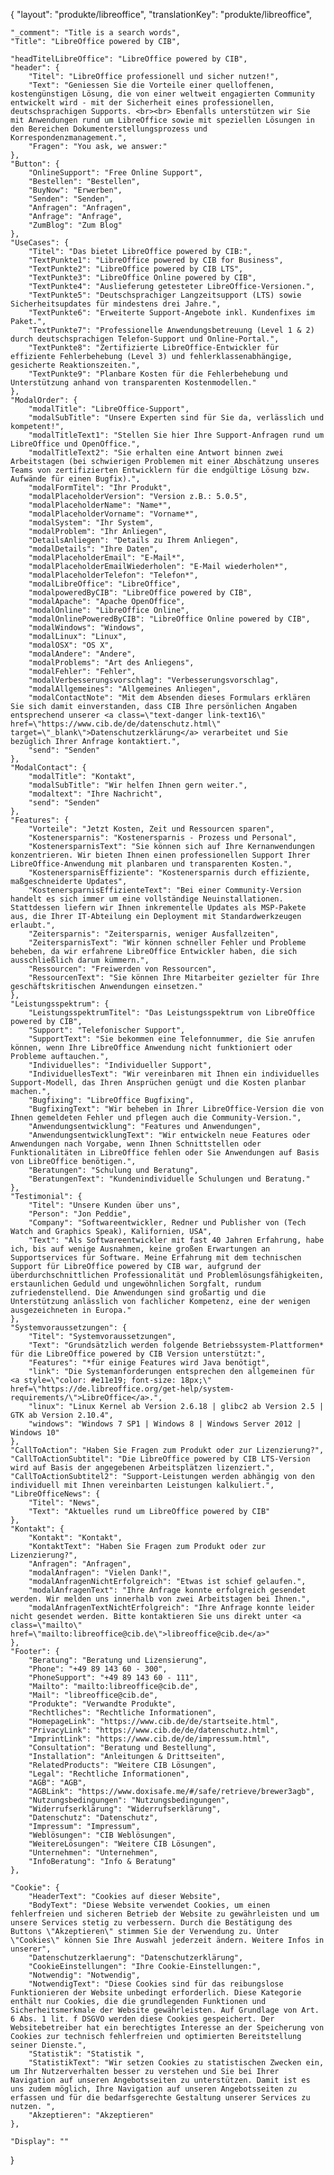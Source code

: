 {
    "layout": "produkte/libreoffice",
	"translationKey": "produkte/libreoffice",

    "_comment": "Title is a search words", 
    "Title": "LibreOffice powered by CIB",

    "headTitelLibreOffice": "LibreOffice powered by CIB",
    "header": {
        "Titel": "LibreOffice professionell und sicher nutzen!",
        "Text": "Geniessen Sie die Vorteile einer quelloffenen, kostengünstigen Lösung, die von einer weltweit engagierten Community entwickelt wird - mit der Sicherheit eines professionellen, deutschsprachigen Supports. <br><br> Ebenfalls unterstützen wir Sie mit Anwendungen rund um LibreOffice sowie mit speziellen Lösungen in den Bereichen Dokumenterstellungsprozess und Korrespondenzmanagement.",
        "Fragen": "You ask, we answer:"
    },
    "Button": {
        "OnlineSupport": "Free Online Support",
        "Bestellen": "Bestellen",
        "BuyNow": "Erwerben",
        "Senden": "Senden",
        "Anfragen": "Anfragen",
        "Anfrage": "Anfrage",
        "ZumBlog": "Zum Blog"
    },
    "UseCases": {
        "Titel": "Das bietet LibreOffice powered by CIB:",
        "TextPunkte1": "LibreOffice powered by CIB for Business",
        "TextPunkte2": "LibreOffice powered by CIB LTS",
        "TextPunkte3": "LibreOffice Online powered by CIB",
        "TextPunkte4": "Auslieferung getesteter LibreOffice-Versionen.",
        "TextPunkte5": "Deutschsprachiger Langzeitsupport (LTS) sowie Sicherheitsupdates für mindestens drei Jahre.",
        "TextPunkte6": "Erweiterte Support-Angebote inkl. Kundenfixes im Paket.",
        "TextPunkte7": "Professionelle Anwendungsbetreuung (Level 1 & 2) durch deutschsprachigen Telefon-Support und Online-Portal.",
        "TextPunkte8": "Zertifizierte LibreOffice-Entwickler für effiziente Fehlerbehebung (Level 3) und fehlerklassenabhängige, gesicherte Reaktionszeiten.",
        "TextPunkte9": "Planbare Kosten für die Fehlerbehebung und Unterstützung anhand von transparenten Kostenmodellen."
    },
    "ModalOrder": {
        "modalTitle": "LibreOffice-Support",
        "modalSubTitle": "Unsere Experten sind für Sie da, verlässlich und kompetent!",
        "modalTitleText1": "Stellen Sie hier Ihre Support-Anfragen rund um LibreOffice und OpenOffice.",
        "modalTitleText2": "Sie erhalten eine Antwort binnen zwei Arbeitstagen (bei schwierigen Problemen mit einer Abschätzung unseres Teams von zertifizierten Entwicklern für die endgültige Lösung bzw. Aufwände für einen Bugfix).",
        "modalFormTitel": "Ihr Produkt",
        "modalPlaceholderVersion": "Version z.B.: 5.0.5",
        "modalPlaceholderName": "Name*",
        "modalPlaceholderVorname": "Vorname*",
        "modalSystem": "Ihr System",
        "modalProblem": "Ihr Anliegen",
        "DetailsAnliegen": "Details zu Ihrem Anliegen",
        "modalDetails": "Ihre Daten",
        "modalPlaceholderEmail": "E-Mail*",
        "modalPlaceholderEmailWiederholen": "E-Mail wiederholen*",
        "modalPlaceholderTelefon": "Telefon*",
        "modalLibreOffice": "LibreOffice",
        "modalpoweredByCIB": "LibreOffice powered by CIB",
        "modalApache": "Apache OpenOffice",
        "modalOnline": "LibreOffice Online",
        "modalOnlinePoweredByCIB": "LibreOffice Online powered by CIB",
        "modalWindows": "Windows",
        "modalLinux": "Linux",
        "modalOSX": "OS X",
        "modalAndere": "Andere",
        "modalProblems": "Art des Anliegens",
        "modalFehler": "Fehler",
        "modalVerbesserungsvorschlag": "Verbesserungsvorschlag",
        "modalAllgemeines": "Allgemeines Anliegen",
        "modalContactNote": "Mit dem Absenden dieses Formulars erklären Sie sich damit einverstanden, dass CIB Ihre persönlichen Angaben entsprechend unserer <a class=\"text-danger link-text16\" href=\"https://www.cib.de/de/datenschutz.html\" target=\"_blank\">Datenschutzerklärung</a> verarbeitet und Sie bezüglich Ihrer Anfrage kontaktiert.",
        "send": "Senden"
    },
    "ModalContact": {
        "modalTitle": "Kontakt",
        "modalSubTitle": "Wir helfen Ihnen gern weiter.",
        "modaltext": "Ihre Nachricht",
        "send": "Senden"
    },
    "Features": {
        "Vorteile": "Jetzt Kosten, Zeit und Ressourcen sparen",
        "Kostenersparnis": "Kostenersparnis - Prozess und Personal",
        "KostenersparnisText": "Sie können sich auf Ihre Kernanwendungen konzentrieren. Wir bieten Ihnen einen professionellen Support Ihrer LibreOffice-Anwendung mit planbaren und transparenten Kosten.",
        "KostenersparnisEffiziente": "Kostenersparnis durch effiziente, maßgeschneiderte Updates",
        "KostenersparnisEffizienteText": "Bei einer Community-Version handelt es sich immer um eine vollständige Neuinstallationen. Stattdessen liefern wir Ihnen inkrementelle Updates als MSP-Pakete aus, die Ihrer IT-Abteilung ein Deployment mit Standardwerkzeugen erlaubt.",
        "Zeitersparnis": "Zeitersparnis, weniger Ausfallzeiten",
        "ZeitersparnisText": "Wir können schneller Fehler und Probleme beheben, da wir erfahrene LibreOffice Entwickler haben, die sich ausschließlich darum kümmern.",
        "Ressourcen": "Freiwerden von Ressourcen",
        "RessourcenText": "Sie können Ihre Mitarbeiter gezielter für Ihre geschäftskritischen Anwendungen einsetzen."
    },
    "Leistungsspektrum": {
        "LeistungsspektrumTitel": "Das Leistungsspektrum von LibreOffice powered by CIB",
        "Support": "Telefonischer Support",
        "SupportText": "Sie bekommen eine Telefonnummer, die Sie anrufen können, wenn Ihre LibreOffice Anwendung nicht funktioniert oder Probleme auftauchen.",
        "Individuelles": "Individueller Support",
        "IndividuellesText": "Wir vereinbaren mit Ihnen ein individuelles Support-Modell, das Ihren Ansprüchen genügt und die Kosten planbar machen.",
        "Bugfixing": "LibreOffice Bugfixing",
        "BugfixingText": "Wir beheben in Ihrer LibreOffice-Version die von Ihnen gemeldeten Fehler und pflegen auch die Community-Version.",
        "Anwendungsentwicklung": "Features und Anwendungen",
        "AnwendungsentwicklungText": "Wir entwickeln neue Features oder Anwendungen nach Vorgabe, wenn Ihnen Schnittstellen oder Funktionalitäten in LibreOffice fehlen oder Sie Anwendungen auf Basis von LibreOffice benötigen.",
        "Beratungen": "Schulung und Beratung",
        "BeratungenText": "Kundenindividuelle Schulungen und Beratung."
    },
    "Testimonial": {
        "Titel": "Unsere Kunden über uns",
        "Person": "Jon Peddie",
        "Company": "Softwareentwickler, Redner und Publisher von (Tech Watch and Graphics Speak), Kalifornien, USA",
        "Text": "Als Softwareentwickler mit fast 40 Jahren Erfahrung, habe ich, bis auf wenige Ausnahmen, keine großen Erwartungen an Supportservices für Software. Meine Erfahrung mit dem technischen Support für LibreOffice powered by CIB war, aufgrund der überdurchschnittlichen Professionalität und Problemlösungsfähigkeiten, erstaunlichen Geduld und ungewöhnlichen Sorgfalt, rundum zufriedenstellend. Die Anwendungen sind großartig und die Unterstützung anlässlich von fachlicher Kompetenz, eine der wenigen ausgezeichneten in Europa."
    },
    "Systemvoraussetzungen": {
        "Titel": "Systemvoraussetzungen",
        "Text": "Grundsätzlich werden folgende Betriebssystem-Plattformen* für die LibreOffice powered by CIB Version unterstützt:",
        "Features": "*für einige Features wird Java benötigt",
        "link": "Die Systemanforderungen entsprechen den allgemeinen für <a style=\"color: #e11e19; font-size: 18px;\" href=\"https://de.libreoffice.org/get-help/system-requirements/\">LibreOffice</a>.",
        "linux": "Linux Kernel ab Version 2.6.18 ‌‌| glibc2 ab Version 2.5 | GTK ab Version 2.10.4",
        "windows": "Windows 7 SP1 ‌‌| Windows 8 ‌‌| Windows Server 2012 ‌‌| Windows 10"
    },
    "CallToAction": "Haben Sie Fragen zum Produkt oder zur Lizenzierung?",
    "CallToActionSubtitel": "Die LibreOffice powered by CIB LTS-Version wird auf Basis der angegebenen Arbeitsplätzen lizenziert.",
    "CallToActionSubtitel2": "Support-Leistungen werden abhängig von den individuell mit Ihnen vereinbarten Leistungen kalkuliert.",
    "LibreOfficeNews": {
        "Titel": "News",
        "Text": "Aktuelles rund um LibreOffice powered by CIB"
    },
    "Kontakt": {
        "Kontakt": "Kontakt",
        "KontaktText": "Haben Sie Fragen zum Produkt oder zur Lizenzierung?",
        "Anfragen": "Anfragen",
        "modalAnfragen": "Vielen Dank!",
        "modalAnfragenNichtErfolgreich": "Etwas ist schief gelaufen.",
        "modalAnfragenText": "Ihre Anfrage konnte erfolgreich gesendet werden. Wir melden uns innerhalb von zwei Arbeitstagen bei Ihnen.",
        "modalAnfragenTextNichtErfolgreich": "Ihre Anfrage konnte leider nicht gesendet werden. Bitte kontaktieren Sie uns direkt unter <a class=\"mailto\" href=\"mailto:libreoffice@cib.de\">libreoffice@cib.de</a>"
    },
    "Footer": {
        "Beratung": "Beratung und Lizensierung",
        "Phone": "+49 89 143 60 - 300",
        "PhoneSupport": "+49 89 143 60 - 111",
        "Mailto": "mailto:libreoffice@cib.de",
        "Mail": "libreoffice@cib.de",
        "Produkte": "Verwandte Produkte",
        "Rechtliches": "Rechtliche Informationen",
		"HomepageLink": "https://www.cib.de/de/startseite.html",
		"PrivacyLink": "https://www.cib.de/de/datenschutz.html",
		"ImprintLink": "https://www.cib.de/de/impressum.html",
		"Consultation": "Beratung und Bestellung",
		"Installation": "Anleitungen & Drittseiten",
		"RelatedProducts": "Weitere CIB Lösungen",
		"Legal": "Rechtliche Informationen",
		"AGB": "AGB",
		"AGBLink": "https://www.doxisafe.me/#/safe/retrieve/brewer3agb",
		"Nutzungsbedingungen": "Nutzungsbedingungen",
		"Widerrufserklärung": "Widerrufserklärung",
		"Datenschutz": "Datenschutz",
		"Impressum": "Impressum",
        "Weblösungen": "CIB Weblösungen",
        "WeitereLösungen": "Weitere CIB Lösungen",
        "Unternehmen": "Unternehmen",
        "InfoBeratung": "Info & Beratung"
    },

    "Cookie": {
        "HeaderText": "Cookies auf dieser Website",
        "BodyText": "Diese Website verwendet Cookies, um einen fehlerfreien und sicheren Betrieb der Website zu gewährleisten und um unsere Services stetig zu verbessern. Durch die Bestätigung des Buttons \"Akzeptieren\" stimmen Sie der Verwendung zu. Unter \"Cookies\" können Sie Ihre Auswahl jederzeit ändern. Weitere Infos in unserer",
        "Datenschutzerklaerung": "Datenschutzerklärung",
        "CookieEinstellungen": "Ihre Cookie-Einstellungen:",
        "Notwendig": "Notwendig",
        "NotwendigText": "Diese Cookies sind für das reibungslose Funktionieren der Website unbedingt erforderlich. Diese Kategorie enthält nur Cookies, die die grundlegenden Funktionen und Sicherheitsmerkmale der Website gewährleisten. Auf Grundlage von Art. 6 Abs. 1 lit. f DSGVO werden diese Cookies gespeichert. Der Websitebetreiber hat ein berechtigtes Interesse an der Speicherung von Cookies zur technisch fehlerfreien und optimierten Bereitstellung seiner Dienste.",
        "Statistik": "Statistik ",
        "StatistikText": "Wir setzen Cookies zu statistischen Zwecken ein, um Ihr Nutzerverhalten besser zu verstehen und Sie bei Ihrer Navigation auf unseren Angebotsseiten zu unterstützen. Damit ist es uns zudem möglich, Ihre Navigation auf unseren Angebotsseiten zu erfassen und für die bedarfsgerechte Gestaltung unserer Services zu nutzen. ",
        "Akzeptieren": "Akzeptieren"
    },

    "Display": ""
}